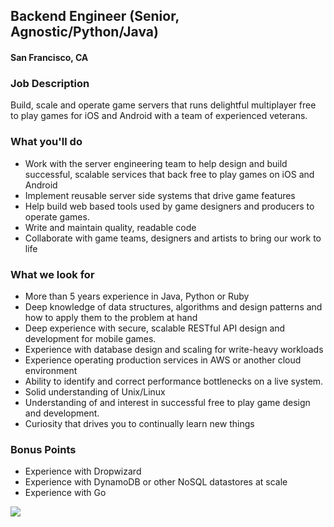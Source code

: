 ## Backend Engineer (Senior, Agnostic/Python/Java) 
#### San Francisco, CA

### Job Description
Build, scale and operate game servers that runs delightful multiplayer free to play games for iOS and Android with a team of experienced veterans.

### What you'll do
+ Work with the server engineering team to help design and build successful, scalable services that back free to play games on iOS and Android
+ Implement reusable server side systems that drive game features
+ Help build web based tools used by game designers and producers to operate games.
+ Write and maintain quality, readable code
+ Collaborate with game teams, designers and artists to bring our work to life

### What we look for
+ More than 5 years experience in Java, Python or Ruby
+ Deep knowledge of data structures, algorithms and design patterns and how to apply them to the problem at hand
+ Deep experience with secure, scalable RESTful API design and development for mobile games.
+ Experience with database design and scaling for write-heavy workloads
+ Experience operating production services in AWS or another cloud environment
+ Ability to identify and correct performance bottlenecks on a live system.
+ Solid understanding of Unix/Linux
+ Understanding of and interest in successful free to play game design and development.
+ Curiosity that drives you to continually learn new things

### Bonus Points
+ Experience with Dropwizard
+ Experience with DynamoDB or other NoSQL datastores at scale
+ Experience with Go


[<img src='https://dabuttonfactory.com/button.png?t=Learn+More&f=Calibri-Bold&ts=24&tc=fff&hp=20&vp=8&c=5&bgt=unicolored&bgc=29aafe'>](https://letsrockit.co/jobs/tjnuv09ssw-backend-engineer-senior-agnostic-python-java)
